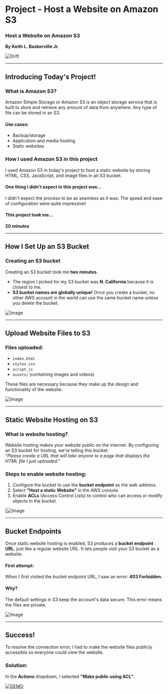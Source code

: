 # Project - Host a Website on Amazon S3

### Host a Website on Amazon S3  
**By Keith L. Baskerville Jr.**  

![Drift](https://github.com/user-attachments/assets/9390ac03-883b-4981-a41a-02df018beca3)  

---

## Introducing Today's Project!  

### What is Amazon S3?  
Amazon Simple Storage or Amazon S3 is an object storage service that is built to store and retrieve any amount of data from anywhere. Any type of file can be stored in an S3.  

#### Use cases:  
- Backup/storage  
- Application and media hosting  
- Static websites  

### How I used Amazon S3 in this project  
I used Amazon S3 in today's project to host a static website by storing HTML, CSS, JavaScript, and image files in an S3 bucket.  

#### One thing I didn't expect in this project was...  
I didn't expect the process to be as seamless as it was. The speed and ease of configuration were quite impressive!  

#### This project took me...  
**20 minutes**  

---

## How I Set Up an S3 Bucket  

### Creating an S3 bucket  
Creating an S3 bucket took me **two minutes**.  

- The region I picked for my S3 bucket was **N. California** because it is closest to me.  
- **S3 bucket names are globally unique!** Once you create a bucket, no other AWS account in the world can use the same bucket name unless you delete the bucket.  

![Image](https://github.com/user-attachments/assets/eda6e939-090d-4936-897d-a2266f975f21)

---

## Upload Website Files to S3  

### Files uploaded:  
- `index.html`  
- `styles.css`  
- `script.js`  
- `assets/` (containing images and videos)  

These files are necessary because they make up the design and functionality of the website.  

![Image](https://github.com/user-attachments/assets/f0fafcce-f9e8-4104-9f1a-38a03ed1f381)

---

## Static Website Hosting on S3  

### What is website hosting?  
Website hosting makes your website public on the internet. By configuring an S3 bucket for hosting, we're telling this bucket:  
*"Please create a URL that will take anyone to a page that displays the HTML file I just uploaded."*  

### Steps to enable website hosting:  
1. Configure the bucket to use the **bucket endpoint** as the web address.  
2. Select **"Host a static Website"** in the AWS console.  
3. Enable **ACLs** (Access Control Lists) to control who can access or modify objects in the bucket.  

[![Image](https://github.com/user-attachments/assets/087e989d-4281-45a8-b74b-821fd8673be7)

---

## Bucket Endpoints  

Once static website hosting is enabled, S3 produces a **bucket endpoint URL**, just like a regular website URL. It lets people visit your S3 bucket as a website.  

#### First attempt:  
When I first visited the bucket endpoint URL, I saw an error: **403 Forbidden**.  

#### Why?  
The default settings in S3 keep the account's data secure. This error means the files are private.  

![Image](https://github.com/user-attachments/assets/dfa3b92d-2389-40f1-86a6-e357cdff9b1c)  

---

## Success!  

To resolve the connection error, I had to make the website files publicly accessible so everyone could view the website.  

### Solution:  
In the **Actions** dropdown, I selected **"Make public using ACL"**.  


[![DEMO](https://github.com/user-attachments/assets/74ec811c-2965-4c36-a254-d3cf0df0e264)](https://your-video-link.com)




